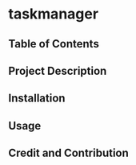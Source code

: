 # taskmanager

## Table of Contents

## Project Description

## Installation

## Usage

## Credit and Contribution

